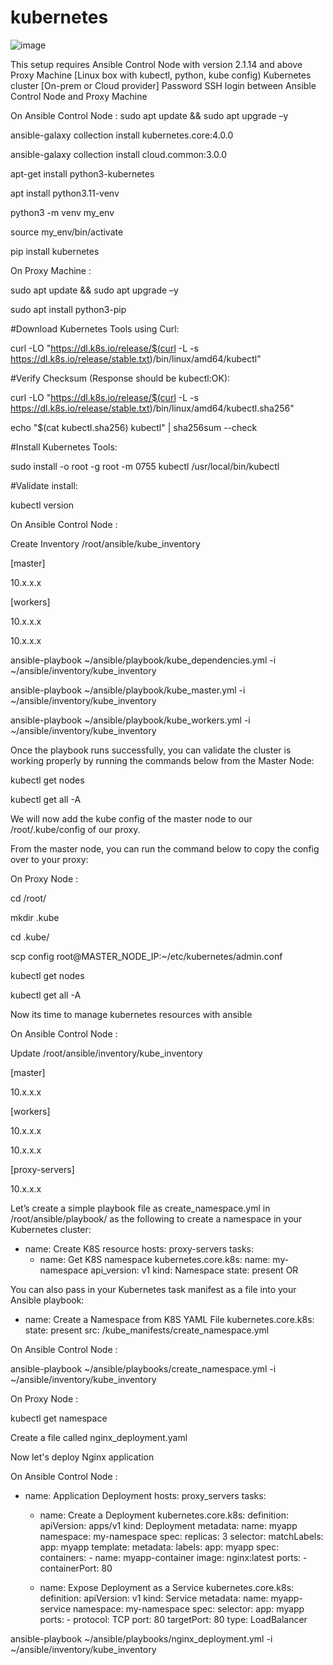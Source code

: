 # kubernetes
![image](https://github.com/user-attachments/assets/8682bbc7-5e62-435e-a36a-3ef391b25208)



This setup requires 
Ansible Control Node with version 2.1.14 and above
Proxy Machine [Linux box with kubectl, python, kube config)
Kubernetes cluster [On-prem or Cloud provider]
Password SSH login between Ansible Control Node and Proxy Machine


On Ansible Control Node :
sudo apt update && sudo apt upgrade –y

ansible-galaxy collection install kubernetes.core:4.0.0

ansible-galaxy collection install cloud.common:3.0.0

apt-get install python3-kubernetes

apt install python3.11-venv

python3 -m venv my_env

source my_env/bin/activate

pip install kubernetes

On Proxy Machine :

sudo apt update && sudo apt upgrade –y

sudo apt install python3-pip

#Download Kubernetes Tools using Curl:

curl -LO "https://dl.k8s.io/release/$(curl -L -s https://dl.k8s.io/release/stable.txt)/bin/linux/amd64/kubectl"

#Verify Checksum (Response should be kubectl:OK): 

curl -LO "https://dl.k8s.io/release/$(curl -L -s https://dl.k8s.io/release/stable.txt)/bin/linux/amd64/kubectl.sha256"

echo "$(cat kubectl.sha256)  kubectl" | sha256sum --check

#Install Kubernetes Tools: 

sudo install -o root -g root -m 0755 kubectl /usr/local/bin/kubectl

#Validate install:

kubectl version

On Ansible Control Node :

Create Inventory /root/ansible/kube_inventory

[master]

10.x.x.x

[workers]

10.x.x.x

10.x.x.x

ansible-playbook ~/ansible/playbook/kube_dependencies.yml -i ~/ansible/inventory/kube_inventory

ansible-playbook ~/ansible/playbook/kube_master.yml -i ~/ansible/inventory/kube_inventory

ansible-playbook ~/ansible/playbook/kube_workers.yml -i ~/ansible/inventory/kube_inventory

Once the playbook runs successfully, you can validate the cluster is working properly by running the commands below from the Master Node:

kubectl get nodes

kubectl get all -A

We will now add the kube config of the master node to our /root/.kube/config of our proxy. 

From the master node, you can run the command below to copy the config over to your proxy:

On Proxy Node :

cd /root/

mkdir .kube

cd .kube/

scp config root@MASTER_NODE_IP:~/etc/kubernetes/admin.conf

kubectl get nodes

kubectl get all -A

Now its time to manage kubernetes resources with ansible

On Ansible Control Node :

Update /root/ansible/inventory/kube_inventory

[master]

10.x.x.x

[workers]

10.x.x.x

10.x.x.x

[proxy-servers]

10.x.x.x

Let’s create a simple playbook file as create_namespace.yml in /root/ansible/playbook/ as the following to create a namespace in your Kubernetes cluster:

- name: Create K8S resource
  hosts: proxy-servers
  tasks:
  - name: Get K8S namespace
    kubernetes.core.k8s:
      name: my-namespace
      api_version: v1
      kind: Namespace
      state: present
OR

You can also pass in your Kubernetes task manifest as a file into your Ansible playbook:

- name: Create a Namespace from K8S YAML File
  kubernetes.core.k8s:
    state: present
    src: /kube_manifests/create_namespace.yml
  
On Ansible Control Node :

ansible-playbook ~/ansible/playbooks/create_namespace.yml -i ~/ansible/inventory/kube_inventory

On Proxy Node :

kubectl get namespace

Create a file called nginx_deployment.yaml

Now let's deploy Nginx application 

On Ansible Control Node :

- name: Application Deployment
  hosts: proxy_servers
  tasks:
    - name: Create a Deployment
      kubernetes.core.k8s:
        definition:
          apiVersion: apps/v1
          kind: Deployment
          metadata:
            name: myapp
            namespace: my-namespace
          spec:
            replicas: 3
            selector:
              matchLabels:
                app: myapp
            template:
              metadata:
                labels:
                  app: myapp
              spec:
                containers:
                  - name: myapp-container
                    image: nginx:latest
                    ports:
                      - containerPort: 80

    - name: Expose Deployment as a Service
      kubernetes.core.k8s:
        definition:
          apiVersion: v1
          kind: Service
          metadata:
            name: myapp-service
            namespace: my-namespace
          spec:
            selector:
              app: myapp
            ports:
              - protocol: TCP
                port: 80
                targetPort: 80
            type: LoadBalancer

    
ansible-playbook ~/ansible/playbooks/nginx_deployment.yml -i ~/ansible/inventory/kube_inventory

